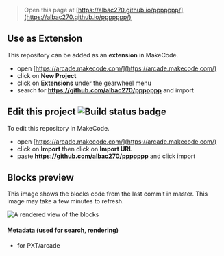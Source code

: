  


> Open this page at [https://albac270.github.io/ppppppp/](https://albac270.github.io/ppppppp/)

## Use as Extension

This repository can be added as an **extension** in MakeCode.

* open [https://arcade.makecode.com/](https://arcade.makecode.com/)
* click on **New Project**
* click on **Extensions** under the gearwheel menu
* search for **https://github.com/albac270/ppppppp** and import

## Edit this project ![Build status badge](https://github.com/albac270/ppppppp/workflows/MakeCode/badge.svg)

To edit this repository in MakeCode.

* open [https://arcade.makecode.com/](https://arcade.makecode.com/)
* click on **Import** then click on **Import URL**
* paste **https://github.com/albac270/ppppppp** and click import

## Blocks preview

This image shows the blocks code from the last commit in master.
This image may take a few minutes to refresh.

![A rendered view of the blocks](https://github.com/albac270/ppppppp/raw/master/.github/makecode/blocks.png)

#### Metadata (used for search, rendering)

* for PXT/arcade
<script src="https://makecode.com/gh-pages-embed.js"></script><script>makeCodeRender("{{ site.makecode.home_url }}", "{{ site.github.owner_name }}/{{ site.github.repository_name }}");</script>
